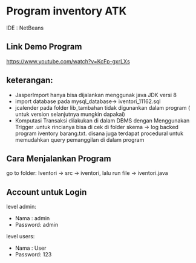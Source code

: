 # Program inventory ATK
IDE   : NetBeans


## Link Demo Program 
https://www.youtube.com/watch?v=KcFp-gxrLXs

## keterangan: 
- JasperImport hanya bisa dijalankan menggunak java JDK versi 8
- import database pada mysql_database-> iventori_11162.sql
- jcalender pada folder lib_tambahan tidak digunankan dalam program ( untuk version selanjutnya  mungkin dapakai)
- Komputasi Transaksi dilakukan di dalam DBMS dengan Menggunakan Trigger .untuk rincianya bisa di cek di folder skema -> log backed program iventory barang.txt.
disana juga terdapat procedural untuk memudahkan query pemanggilan di dalam program

## Cara Menjalankan Program
go to folder: Iventori -> src -> iventori,
lalu run file -> iventori.java

 
## Account untuk Login
level admin:
- Nama    : admin
- Password: admin

level users:
- Nama    : User
- Password: 123







